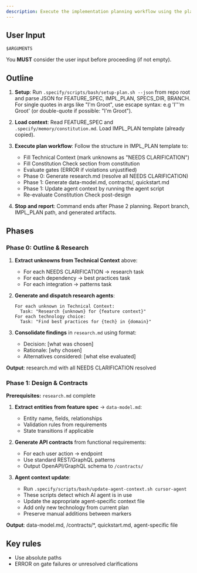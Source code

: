 ```yaml
---
description: Execute the implementation planning workflow using the plan template to generate design artifacts.
---
```


## User Input

```text
$ARGUMENTS
```

You **MUST** consider the user input before proceeding (if not empty).

## Outline

1. **Setup**: Run `.specify/scripts/bash/setup-plan.sh --json` from repo root and parse JSON for FEATURE_SPEC, IMPL_PLAN, SPECS_DIR, BRANCH. For single quotes in args like "I'm Groot", use escape syntax: e.g 'I'\''m Groot' (or double-quote if possible: "I'm Groot").

2. **Load context**: Read FEATURE_SPEC and `.specify/memory/constitution.md`. Load IMPL_PLAN template (already copied).

3. **Execute plan workflow**: Follow the structure in IMPL_PLAN template to:
   - Fill Technical Context (mark unknowns as "NEEDS CLARIFICATION")
   - Fill Constitution Check section from constitution
   - Evaluate gates (ERROR if violations unjustified)
   - Phase 0: Generate research.md (resolve all NEEDS CLARIFICATION)
   - Phase 1: Generate data-model.md, contracts/, quickstart.md
   - Phase 1: Update agent context by running the agent script
   - Re-evaluate Constitution Check post-design

4. **Stop and report**: Command ends after Phase 2 planning. Report branch, IMPL_PLAN path, and generated artifacts.

## Phases

### Phase 0: Outline & Research

1. **Extract unknowns from Technical Context** above:
   - For each NEEDS CLARIFICATION → research task
   - For each dependency → best practices task
   - For each integration → patterns task

2. **Generate and dispatch research agents**:
   ```
   For each unknown in Technical Context:
     Task: "Research {unknown} for {feature context}"
   For each technology choice:
     Task: "Find best practices for {tech} in {domain}"
   ```

3. **Consolidate findings** in `research.md` using format:
   - Decision: [what was chosen]
   - Rationale: [why chosen]
   - Alternatives considered: [what else evaluated]

**Output**: research.md with all NEEDS CLARIFICATION resolved

### Phase 1: Design & Contracts

**Prerequisites:** `research.md` complete

1. **Extract entities from feature spec** → `data-model.md`:
   - Entity name, fields, relationships
   - Validation rules from requirements
   - State transitions if applicable

2. **Generate API contracts** from functional requirements:
   - For each user action → endpoint
   - Use standard REST/GraphQL patterns
   - Output OpenAPI/GraphQL schema to `/contracts/`

3. **Agent context update**:
   - Run `.specify/scripts/bash/update-agent-context.sh cursor-agent`
   - These scripts detect which AI agent is in use
   - Update the appropriate agent-specific context file
   - Add only new technology from current plan
   - Preserve manual additions between markers

**Output**: data-model.md, /contracts/*, quickstart.md, agent-specific file

## Key rules

- Use absolute paths
- ERROR on gate failures or unresolved clarifications
